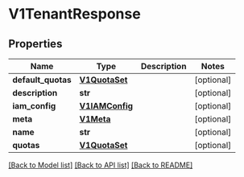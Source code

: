 # V1TenantResponse

## Properties
Name | Type | Description | Notes
------------ | ------------- | ------------- | -------------
**default_quotas** | [**V1QuotaSet**](V1QuotaSet.md) |  | [optional] 
**description** | **str** |  | [optional] 
**iam_config** | [**V1IAMConfig**](V1IAMConfig.md) |  | [optional] 
**meta** | [**V1Meta**](V1Meta.md) |  | [optional] 
**name** | **str** |  | [optional] 
**quotas** | [**V1QuotaSet**](V1QuotaSet.md) |  | [optional] 

[[Back to Model list]](../README.md#documentation-for-models) [[Back to API list]](../README.md#documentation-for-api-endpoints) [[Back to README]](../README.md)


